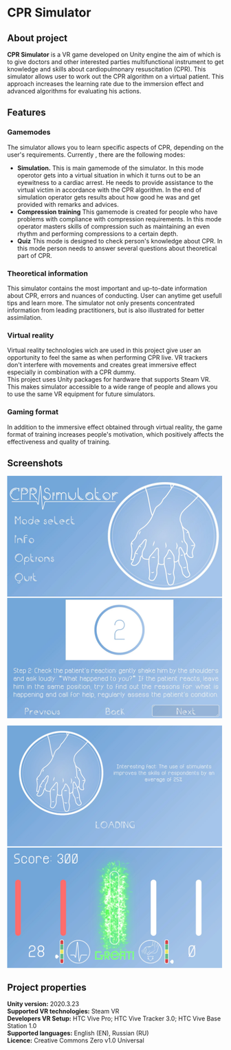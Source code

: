 # CPR Simulator

## About project

<b>CPR Simulator</b> is a VR game developed on Unity engine the aim of which is to give doctors and other interested parties multifunctional instrument to get knowledge and skills about cardiopulmonary resuscitation (CPR). This simulator allows user to work out the CPR algorithm on a virtual patient. This approach increases the learning rate due to the immersion effect and advanced algorithms for evaluating his actions.

## Features

### Gamemodes
The simulator allows you to learn specific aspects of CPR, depending on the user's requirements. Currently , there are the following modes:
- <b>Simulation.</b> This is main gamemode of the simulator. In this mode operotor gets into a virtual situation in which it turns out to be an eyewitness to a cardiac arrest. He needs to provide assistance to the virtual victim in accordance with the CPR algorithm. In the end of simulation operator gets results about how good he was and get provided with remarks and advices.
- <b>Compression training</b> This gamemode is created for people who have problems with compliance with compression requirements. In this mode operator masters skills of compression such as maintaining an even rhythm and performing compressions to a certain depth.
- <b>Quiz</b> This mode is designed to check person's knowledge about CPR. In this mode person needs to answer several questions about theoretical part of CPR.

### Theoretical information
This simulator contains the most important and up-to-date information about CPR, errors and nuances of conducting. User can anytime get usefull tips and learn more. The simulator not only presents concentrated information from leading practitioners, but is also illustrated for better assimilation.

### Virtual reality
Virtual reality technologies wich are used in this project give user an opportunity to feel the same as when performing CPR live. VR trackers don't interfere with movements and creates great immersive effect especially in combination with a CPR dummy.  
This project uses Unity packages for hardware that supports Steam VR. This makes simulator accessible to a wide range of people and allows you to use the same VR equipment for future simulators.

### Gaming format
In addition to the immersive effect obtained through virtual reality, the game format of training increases people's motivation, which positively affects the effectiveness and quality of training.

## Screenshots
<p float="left">
  <img src="Screenshots/Screenshot1.JPG" width="500" />
  <img src="Screenshots/Screenshot2.JPG" width="500" /> 
</p>

<p float="left">
  <img src="Screenshots/Screenshot3.jpg" width="500" />
  <img src="Screenshots/Screenshot4.jpg" width="500" /> 
</p>

## Project properties

<b>Unity version:</b> 2020.3.23  
<b>Supported VR technologies:</b> Steam VR  
<b>Developers  VR Setup:</b> HTC Vive Pro; HTC Vive Tracker 3.0; HTC Vive Base Station 1.0  
<b>Supported languages:</b> English (EN), Russian (RU)  
<b>Licence:</b> Creative Commons Zero v1.0 Universal
